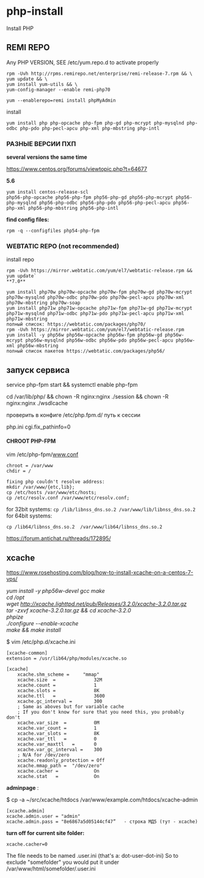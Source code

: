 php-install
===========

Install PHP



## REMI REPO
Any PHP VERSION, SEE /etc/yum.repo.d to activate properly
```
rpm -Uvh http://rpms.remirepo.net/enterprise/remi-release-7.rpm && \
yum update && \
yum install yum-utils && \
yum-config-manager --enable remi-php70

yum --enablerepo=remi install phpMyAdmin
```
install

`yum install php php-opcache php-fpm php-gd php-mcrypt php-mysqlnd php-odbc php-pdo php-pecl-apcu php-xml php-mbstring php-intl`


### РАЗНЫЕ ВЕРСИИ ПХП

**several versions the same time**

<https://www.centos.org/forums/viewtopic.php?t=64677>

**5.6**
```
yum install centos-release-scl
php56-php-opcache php56-php-fpm php56-php-gd php56-php-mcrypt php56-php-mysqlnd php56-php-odbc php56-php-pdo php56-php-pecl-apcu php56-php-xml php56-php-mbstring php56-php-intl
```
**find config files:**

`rpm -q --configfiles php54-php-fpm`


### WEBTATIC REPO (not recommended)
install repo
```
rpm -Uvh https://mirror.webtatic.com/yum/el7/webtatic-release.rpm && yum update`
**7.0**

yum install php70w php70w-opcache php70w-fpm php70w-gd php70w-mcrypt php70w-mysqlnd php70w-odbc php70w-pdo php70w-pecl-apcu php70w-xml php70w-mbstring php70w-soap
yum install php71w php71w-opcache php71w-fpm php71w-gd php71w-mcrypt php71w-mysqlnd php71w-odbc php71w-pdo php71w-pecl-apcu php71w-xml php71w-mbstring  
полный список: https://webtatic.com/packages/php70/
rpm -Uvh https://mirror.webtatic.com/yum/el7/webtatic-release.rpm 
yum install -y php56w php56w-opcache php56w-fpm php56w-gd php56w-mcrypt php56w-mysqlnd php56w-odbc php56w-pdo php56w-pecl-apcu php56w-xml php56w-mbstring
полный список пакетов https://webtatic.com/packages/php56/ 
```


## запуск сервиса
service php-fpm start && systemctl enable php-fpm

cd /var/lib/php/ && chown -R nginx:nginx ./session && chown -R nginx:nginx ./wsdlcache

проверить в конфиге /etc/php.fpm.d/ путь к сессии

php.ini      cgi.fix_pathinfo=0


#### CHROOT PHP-FPM


vim /etc/php-fpm/www.conf

    chroot = /var/www
    chdir = /

```
fixing php couldn't resolve address:
mkdir /var/www/{etc,lib};
cp /etc/hosts /var/www/etc/hosts;
cp /etc/resolv.conf /var/www/etc/resolv.conf;
```
for 32bit systems:
`cp /lib/libnss_dns.so.2 /var/www/lib/libnss_dns.so.2`
for 64bit systems:
```
cp /lib64/libnss_dns.so.2  /var/www/lib64/libnss_dns.so.2
```

https://forum.antichat.ru/threads/172895/

## xcache
https://www.rosehosting.com/blog/how-to-install-xcache-on-a-centos-7-vps/ 

*yum install -y php56w-devel gcc make  
cd /opt  
wget http://xcache.lighttpd.net/pub/Releases/3.2.0/xcache-3.2.0.tar.gz  
tar -zxvf xcache-3.2.0.tar.gz && cd xcache-3.2.0  
phpize  
./configure --enable-xcache  
make && make install*

$ vim /etc/php.d/xcache.ini

```
[xcache-common]
extension = /usr/lib64/php/modules/xcache.so

[xcache]
	xcache.shm_scheme =    	"mmap"
	xcache.size  =           	32M
	xcache.count =             	1
	xcache.slots =            	8K
	xcache.ttl   =          	3600
	xcache.gc_interval =     	300
	; Same as aboves but for variable cache
	; If you don't know for sure that you need this, you probably don't
	xcache.var_size  =        	0M
	xcache.var_count =         	1
	xcache.var_slots =        	8K
	xcache.var_ttl   =         	0
	xcache.var_maxttl   =      	0
	xcache.var_gc_interval = 	300
	; N/A for /dev/zero
	xcache.readonly_protection = Off
	xcache.mmap_path =	"/dev/zero"
	xcache.cacher =           	On
	xcache.stat   =           	On
```

**adminpage** :

$ cp -a ~/src/xcache/htdocs /var/www/example.com/htdocs/xcache-admin
```
[xcache.admin]
xcache.admin.user = "admin"
xcache.admin.pass = "8e6867a5d05144cf47”   - строка МД5 (тут - xcache)
```

**turn off for current site folder:**
```
xcache.cacher=0
```
The file needs to be named .user.ini (that's a: dot-user-dot-ini)
So to exclude "somefolder" you would put it under /var/www/html/somefolder/.user.ini

